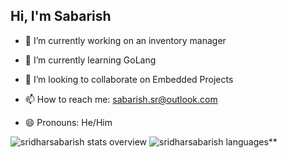 ## Hi, I'm Sabarish 

- 🔭 I’m currently working on an inventory manager
- 🌱 I’m currently learning GoLang
- 👯 I’m looking to collaborate on Embedded Projects


- 📫 How to reach me: sabarish.sr@outlook.com
- 😄 Pronouns: He/Him


![sridharsabarish stats overview](https://github-readme-stats.vercel.app/api?username=sridharsabarish&count_private=true&show_icons=true)
![sridharsabarish languages](https://github-readme-stats.vercel.app/api/top-langs/?username=sridharsabarish&layout=compact&hide=eagle)**

  <!-- - ⚡ Fun fact:
- 💬 Ask me about ...
- 🤔 I’m looking for help with FI

   ----!>



